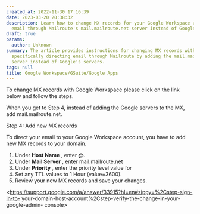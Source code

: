 ```yaml
---
created_at: 2022-11-30 17:16:39
date: 2023-03-20 20:38:32
description: Learn how to change MX records for your Google Workspace account to route
  email through Mailroute's mail.mailroute.net server instead of Google's servers.
draft: true
params:
  author: Unknown
summary: The article provides instructions for changing MX records with Google Workspace,
  specifically directing email through Mailroute by adding the mail.mailroute.net
  server instead of Google's servers.
tags: null
title: Google Workspace/GSuite/Google Apps
---
```



To change MX records with Google Workspace please click on the link below and
follow the steps.

When you get to Step 4, instead of adding the Google servers to the MX, add
mail.mailroute.net.

Step 4: Add new MX records

To direct your email to your Google Workspace account, you have to add new MX
records to your domain.

  1. Under **Host Name** , enter **@**.
  2. Under **Mail Server** , enter mail.mailroute.net
  3. Under **Priority** , enter the priority level value for 
  4. Set any TTL values to 1 Hour (value=3600).
  5. Review your new MX records and save your changes.

<https://support.google.com/a/answer/33915?hl=en#zippy=%2Cstep-sign-in-to-
your-domain-host-account%2Cstep-verify-the-change-in-your-google-admin-
console>

